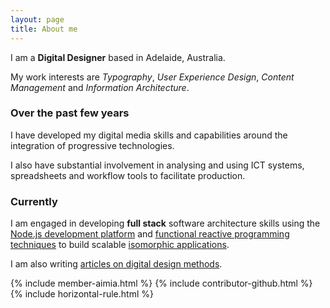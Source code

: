 ```yaml
---
layout: page
title: About me
---
```

<div class="message rounded-border-4">
	<p>I am a <strong>Digital Designer</strong> based in Adelaide, Australia.</p>
	<p>My work interests are <em>Typography</em>, <em>User Experience Design</em>, <em>Content Management</em> and <em>Information Architecture</em>.</p>
</div>

### Over the past few years
I have developed my digital media skills and capabilities around the integration of progressive technologies.  

I also have substantial involvement in analysing and using ICT systems, spreadsheets and workflow tools to facilitate production.

### Currently
I am engaged in developing **full stack** software architecture skills using the [Node.js development platform](https://nodejs.org) and [functional reactive programming techniques](http://en.wikipedia.org/wiki/Functional_reactive_programming) to build scalable [isomorphic applications](http://nerds.airbnb.com/isomorphic-javascript-future-web-apps/).  

I am also writing [articles on digital design methods](https://medium.com/doing-digital).  

{% include member-aimia.html %}
{% include contributor-github.html %}
{% include horizontal-rule.html %}
<!--
## Knowledge and Skills Base
-->
